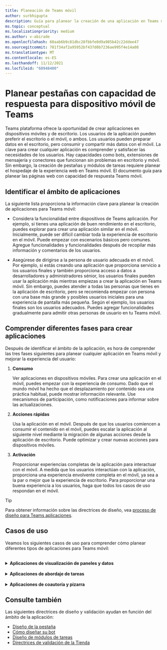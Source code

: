 ```yaml
---
title: Planeación de Teams móvil
author: surbhigupta
description: Guía para planear la creación de una aplicación en Teams móvil
ms.topic: conceptual
ms.localizationpriority: medium
ms.author: v-abirade
ms.openlocfilehash: 60aab6b9c81dbc28fbbfe0d9a985b42c22ddee47
ms.sourcegitcommit: 781f34af2a95952bf437d0b7236ae995f4e14a08
ms.translationtype: MT
ms.contentlocale: es-ES
ms.lasthandoff: 11/12/2021
ms.locfileid: "60948400"
---
```

# <a name="plan-responsive-tabs-for-teams-mobile"></a>Planear pestañas con capacidad de respuesta para dispositivo móvil de Teams

 Teams plataforma ofrece la oportunidad de crear aplicaciones en dispositivos móviles y de escritorio. Los usuarios de la aplicación pueden preferir el escritorio o el móvil, o ambos. Los usuarios pueden preparar datos en el escritorio, pero consumir y compartir más datos con el móvil. La clave para crear cualquier aplicación es comprender y satisfacer las necesidades de los usuarios. Hay capacidades como bots, extensiones de mensajería y conectores que funcionan sin problemas en escritorio y móvil. Sin embargo, la creación de pestañas y módulos de tareas requiere planear el hospedaje de la experiencia web en Teams móvil. El documento guía para planear las páginas web con capacidad de respuesta Teams móvil.

## <a name="identify-apps-scope"></a>Identificar el ámbito de aplicaciones

La siguiente lista proporciona la información clave para planear la creación de aplicaciones para Teams móvil:

* Considera la funcionalidad entre dispositivos de Teams aplicación. Por ejemplo, si tienes una aplicación de buen rendimiento en el escritorio, puedes explorar para crear una aplicación similar en el móvil. Inicialmente, puede ser difícil cambiar toda la experiencia de escritorio en el móvil. Puede empezar con escenarios básicos pero comunes. Agregue funcionalidades y funcionalidades después de recopilar más información y comentarios de los usuarios.

* Asegúrese de dirigirse a la persona de usuario adecuada en el móvil. Por ejemplo, si estás creando una aplicación que proporciona servicio a los usuarios finales y también proporciona acceso a datos a desarrolladores y administradores sénior, los usuarios finales pueden usar la aplicación más mientras empiezas a crear la aplicación en Teams móvil. Sin embargo, puedes atender a todas las personas que tienes en la aplicación de escritorio, pero se recomienda empezar con persona con una base más grande y posibles usuarios iniciales para una experiencia de pantalla más pequeña. Según el ejemplo, los usuarios finales son los usuarios adecuados. Puedes agregar funcionalidades gradualmente para admitir otras personas de usuario en tu Teams móvil. 

## <a name="understand-different-stages-to-build-apps"></a>Comprender diferentes fases para crear aplicaciones

Después de identificar el ámbito de la aplicación, es hora de comprender las tres fases siguientes para planear cualquier aplicación en Teams móvil y mejorar la experiencia del usuario:

1. **Consumo**

   Ver aplicaciones en dispositivos móviles. Para crear una aplicación en el móvil, puedes empezar con la experiencia de consumo. Dado que el mundo móvil ha hecho que el desplazamiento por contenido sea una práctica habitual, puede mostrar información relevante. Use mecanismos de participación, como notificaciones para informar sobre las actualizaciones.

2. **Acciones rápidas**

   Usa la aplicación en el móvil. Después de que los usuarios comiencen a consumir el contenido en el móvil, puedes escalar la aplicación al siguiente nivel mediante la migración de algunas acciones desde la aplicación de escritorio. Puede optimizar y crear nuevas acciones para dispositivos móviles.

3. **Activación**

   Proporcionar experiencias completas de la aplicación para interactuar con el móvil. A medida que los usuarios interactúan con la aplicación, proporciona una experiencia envolvente completa en el móvil, ya sea a la par o mejor que la experiencia de escritorio. Para proporcionar una buena experiencia a los usuarios, haga que todos los casos de uso respondan en el móvil.

> [!TIP]
> Para obtener información sobre las directrices de diseño, vea [proceso de diseño para Teams aplicaciones](design-teams-app-process.md).

## <a name="use-cases"></a>Casos de uso

Veamos los siguientes casos de uso para comprender cómo planear diferentes tipos de aplicaciones para Teams móvil:

<br>

<details>

<summary><b>Aplicaciones de visualización de paneles y datos</b></summary>

Puedes comprender cómo planear pestañas dinámicas para aplicaciones de visualización de paneles y datos en Teams plataforma móvil.

**Consumo**

En la primera fase, puede implementar la experiencia de consumo más básica para ver los datos. El propósito de cualquier aplicación del dominio es mostrar datos en forma de visualizaciones. En la aplicación, puedes mostrar visualizaciones vistas recientemente en el escritorio o una lista de todos los gráficos autorizados para los usuarios. Después de crear paneles en el escritorio, los usuarios pueden obtener acceso a la información mediante dispositivos móviles. Puede mostrar una vista detallada de cualquier gráfico seleccionado por el usuario como una vista expandida en las pestañas o mediante módulos de tareas.

Puede mostrar la siguiente información: 

* Paneles y resúmenes
* Elementos visuales de datos, mapas e infografías
* Gráficos, gráficos y tablas 

![Consumo de aplicaciones de visualización de datos y paneles](../../assets/images/app-fundamentals/dashboarding-and-data-visualization-apps-consumption.png)

**Acciones rápidas**

En la segunda fase, los usuarios pueden trabajar en los gráficos y elementos visuales existentes desde la experiencia de escritorio. Puede introducir las siguientes acciones:

* Contenido de búsqueda
* Filtrar datos
* Crear marcadores

![Acciones rápidas de aplicaciones de visualización de paneles y datos](../../assets/images/app-fundamentals/dashboarding-and-data-visualization-apps-quick-actions.png)

**Activación**

En la tercera fase, permita a los usuarios crear contenido como gráficos y gráficos desde cero. Asegúrate de introducir todas las funcionalidades de la aplicación para dispositivos móviles. Por ejemplo, puede usar módulos de tareas para ayudar a tener acceso a elementos de datos específicos con una vista detallada.

Puede proporcionar el siguiente acceso a los usuarios:
* Modificar título y descripción
* Insertar elementos de datos para crear visualizaciones
* Compartir visualizaciones en un chat de canal o grupo

![Habilitación de aplicaciones de visualización de datos y paneles](../../assets/images/app-fundamentals/dashboarding-and-data-visualization-apps-enablement.png)


<br>

</details>

<br>

<details>

<summary><b>Aplicaciones de abordaje de tareas</b></summary>

Puedes comprender cómo planear pestañas dinámicas para aplicaciones de abordaje de tareas en Teams plataforma móvil.

**Consumo**

En la primera fase, la aplicación puede mostrar la lista de tareas al usuario en una pila vertical. Si hay varias categorías de tareas, como **Proposed**, **Active** y **Closed,** proporcione filtros para mostrar tareas agrupadas o como encabezados para ver las tareas agrupadas.

![Consumo de aplicaciones de abordaje de tareas](../../assets/images/app-fundamentals/taskboarding-apps-consumption.png)

**Acciones rápidas**

En la segunda fase, puedes proporcionar a los usuarios el siguiente acceso a la aplicación:
* Crear tareas o elementos con los campos obligatorios para reducir la carga cognitiva de los usuarios
* Cambiar el tipo de tabla o la vista
* Revisar tareas expandiendo la vista
* Usar módulos de tareas para ver una vista detallada
* Mover las tareas a diferentes categorías 
* Compartir tareas relevantes en chats y canales a través de correos electrónicos y fuente de actividades

![Acciones rápidas de aplicaciones de abordaje de tareas](../../assets/images/app-fundamentals/taskboarding-apps-quick-actions.png)

**Activación**

En la tercera fase, puede habilitar la experiencia de los usuarios con las siguientes actividades:
* Agregar nuevos proyectos y paneles
* Agregar y modificar diferentes categorías, como **Proposed**, **Active** y **Closed**
* Configurar las tareas para comentarios, datos adjuntos y otras características complejas

![Habilitación de aplicaciones de abordaje de tareas](../../assets/images/app-fundamentals/taskboarding-apps-enablement.png)
<br>

</details>

<br>

<details>

<summary><b>Aplicaciones de coautoría y pizarra</b></summary>

Puedes comprender cómo planear pestañas adaptables para aplicaciones de coautoría y pizarra en Teams plataforma móvil.

**Consumo**

En la primera fase, puedes considerar la experiencia de escritorio para mostrar el contenido y los activos de la aplicación.  Puede mostrar las siguientes funciones:

* Comentarios o comentarios
* Acercar o alejar
* Fase actual o progreso de un documento pendiente

![Consumo de aplicaciones de coautoría y pizarra](../../assets/images/app-fundamentals/coauthoring-and-whiteboarding-apps-consumption.png)

**Acciones rápidas**

En la segunda fase, puede introducir las siguientes acciones:

* Crear un nuevo directorio para colaboración o nuevos documentos para firmar
* Compartir paneles internamente y también con invitados
* Configurar permisos de administrador

> [!TIP]
> Expone acciones, que se pueden mostrar fácilmente en las pantallas pequeñas.

![Acciones rápidas de aplicaciones de coautoría y pizarra](../../assets/images/app-fundamentals/coauthoring-and-whiteboarding-apps-quick-actions.png)

**Activación**

En la tercera fase, proporcione experiencia completa a los usuarios. Puede habilitar la experiencia de los usuarios con las siguientes actividades:

* Agregar texto, formas y notas rápidas
* Navegar por el contenido
* Agregar capas y filtros
* Operaciones de eliminación, deshacer y rehacer
* Obtenga acceso a la cámara y el micrófono con las API del SDK de JS. Para obtener más información sobre las capacidades del dispositivo, consulta [Información general sobre las funcionalidades del dispositivo.](../device-capabilities/device-capabilities-overview.md)

![Habilitación de aplicaciones de coautoría y pizarra](../../assets/images/app-fundamentals/coauthoring-and-whiteboarding-apps-enablement.png)

<br>

</details>

## <a name="see-also"></a>Consulte también

Las siguientes directrices de diseño y validación ayudan en función del ámbito de la aplicación:

* [Diseño de la pestaña](../../tabs/design/tabs.md)
* [Cómo diseñar su bot](../../bots/design/bots.md)
* [Diseño de módulos de tareas](../..//task-modules-and-cards/task-modules/design-teams-task-modules.md)
* [Directrices de validación de la Tienda](../deploy-and-publish/appsource/prepare/teams-store-validation-guidelines.md)
